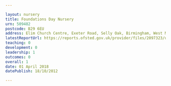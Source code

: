 ```yaml
---

layout: nursery
title: Foundations Day Nursery
urn: 509482
postcode: B29 6EU
address: Elim Church Centre, Exeter Road, Selly Oak, Birmingham, West Midlands, B29 6EU
latestReportUrl: https://reports.ofsted.gov.uk/provider/files/2097323/urn/509482.pdf
teaching: 0
development: 0
leadership: 1
outcomes: 0
overall: 1
date: 01 April 2018 
datePublish: 18/10/2012

---
```

